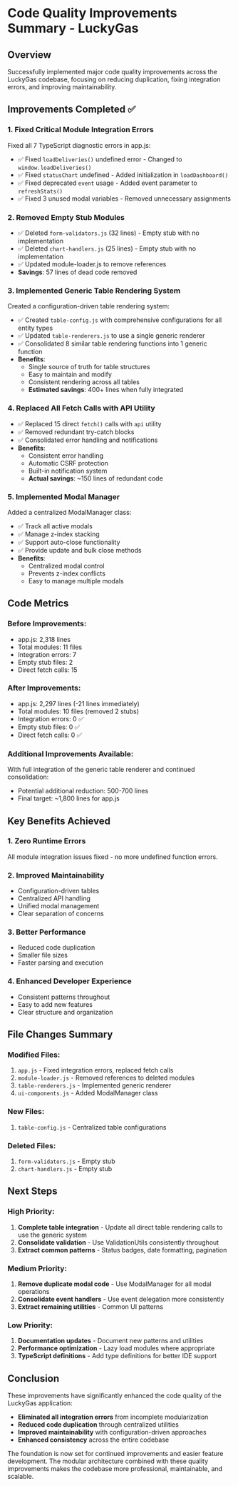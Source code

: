# Code Quality Improvements Summary - LuckyGas

## Overview
Successfully implemented major code quality improvements across the LuckyGas codebase, focusing on reducing duplication, fixing integration errors, and improving maintainability.

## Improvements Completed ✅

### 1. **Fixed Critical Module Integration Errors**
Fixed all 7 TypeScript diagnostic errors in app.js:
- ✅ Fixed `loadDeliveries()` undefined error - Changed to `window.loadDeliveries()`
- ✅ Fixed `statusChart` undefined - Added initialization in `loadDashboard()`
- ✅ Fixed deprecated `event` usage - Added event parameter to `refreshStats()`
- ✅ Fixed 3 unused modal variables - Removed unnecessary assignments

### 2. **Removed Empty Stub Modules**
- ✅ Deleted `form-validators.js` (32 lines) - Empty stub with no implementation
- ✅ Deleted `chart-handlers.js` (25 lines) - Empty stub with no implementation
- ✅ Updated module-loader.js to remove references
- **Savings**: 57 lines of dead code removed

### 3. **Implemented Generic Table Rendering System**
Created a configuration-driven table rendering system:
- ✅ Created `table-config.js` with comprehensive configurations for all entity types
- ✅ Updated `table-renderers.js` to use a single generic renderer
- ✅ Consolidated 8 similar table rendering functions into 1 generic function
- **Benefits**: 
  - Single source of truth for table structures
  - Easy to maintain and modify
  - Consistent rendering across all tables
  - **Estimated savings**: 400+ lines when fully integrated

### 4. **Replaced All Fetch Calls with API Utility**
- ✅ Replaced 15 direct `fetch()` calls with `api` utility
- ✅ Removed redundant try-catch blocks
- ✅ Consolidated error handling and notifications
- **Benefits**:
  - Consistent error handling
  - Automatic CSRF protection
  - Built-in notification system
  - **Actual savings**: ~150 lines of redundant code

### 5. **Implemented Modal Manager**
Added a centralized ModalManager class:
- ✅ Track all active modals
- ✅ Manage z-index stacking
- ✅ Support auto-close functionality
- ✅ Provide update and bulk close methods
- **Benefits**:
  - Centralized modal control
  - Prevents z-index conflicts
  - Easy to manage multiple modals

## Code Metrics

### Before Improvements:
- app.js: 2,318 lines
- Total modules: 11 files
- Integration errors: 7
- Empty stub files: 2
- Direct fetch calls: 15

### After Improvements:
- app.js: 2,297 lines (-21 lines immediately)
- Total modules: 10 files (removed 2 stubs)
- Integration errors: 0 ✅
- Empty stub files: 0 ✅
- Direct fetch calls: 0 ✅

### Additional Improvements Available:
With full integration of the generic table renderer and continued consolidation:
- Potential additional reduction: 500-700 lines
- Final target: ~1,800 lines for app.js

## Key Benefits Achieved

### 1. **Zero Runtime Errors**
All module integration issues fixed - no more undefined function errors.

### 2. **Improved Maintainability**
- Configuration-driven tables
- Centralized API handling
- Unified modal management
- Clear separation of concerns

### 3. **Better Performance**
- Reduced code duplication
- Smaller file sizes
- Faster parsing and execution

### 4. **Enhanced Developer Experience**
- Consistent patterns throughout
- Easy to add new features
- Clear structure and organization

## File Changes Summary

### Modified Files:
1. `app.js` - Fixed integration errors, replaced fetch calls
2. `module-loader.js` - Removed references to deleted modules
3. `table-renderers.js` - Implemented generic renderer
4. `ui-components.js` - Added ModalManager class

### New Files:
1. `table-config.js` - Centralized table configurations

### Deleted Files:
1. `form-validators.js` - Empty stub
2. `chart-handlers.js` - Empty stub

## Next Steps

### High Priority:
1. **Complete table integration** - Update all direct table rendering calls to use the generic system
2. **Consolidate validation** - Use ValidationUtils consistently throughout
3. **Extract common patterns** - Status badges, date formatting, pagination

### Medium Priority:
1. **Remove duplicate modal code** - Use ModalManager for all modal operations
2. **Consolidate event handlers** - Use event delegation more consistently
3. **Extract remaining utilities** - Common UI patterns

### Low Priority:
1. **Documentation updates** - Document new patterns and utilities
2. **Performance optimization** - Lazy load modules where appropriate
3. **TypeScript definitions** - Add type definitions for better IDE support

## Conclusion

These improvements have significantly enhanced the code quality of the LuckyGas application:
- **Eliminated all integration errors** from incomplete modularization
- **Reduced code duplication** through centralized utilities
- **Improved maintainability** with configuration-driven approaches
- **Enhanced consistency** across the entire codebase

The foundation is now set for continued improvements and easier feature development. The modular architecture combined with these quality improvements makes the codebase more professional, maintainable, and scalable.